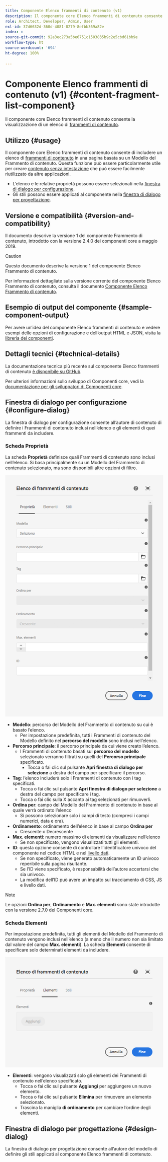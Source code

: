 ```yaml
---
title: Componente Elenco frammenti di contenuto (v1)
description: Il componente core Elenco frammenti di contenuto consente la visualizzazione di un elenco di frammenti di contenuto.
role: Architect, Developer, Admin, User
exl-id: 37d6632d-360d-4081-8279-8efbb369a82e
index: n
source-git-commit: 92a3ec273a5be6751c1503835b9c2e5cbd61bb9e
workflow-type: ht
source-wordcount: '694'
ht-degree: 100%

---
```



# Componente Elenco frammenti di contenuto (v1) {#content-fragment-list-component}

Il componente core Elenco frammenti di contenuto consente la visualizzazione di un elenco di [frammenti di contenuto](https://experienceleague.adobe.com/docs/experience-manager-cloud-service/assets/content-fragments/content-fragments.html?lang=it).

## Utilizzo {#usage}

Il componente core Elenco frammenti di contenuto consente di includere un elenco di [frammenti di contenuto](https://experienceleague.adobe.com/docs/experience-manager-cloud-service/assets/content-fragments/content-fragments.html?lang=it) in una pagina basata su un Modello del Frammento di contenuto. Questa funzione può essere particolarmente utile per creare [contenuto senza intestazione](https://helpx.adobe.com/it/experience-manager/6-5/sites/developing/user-guide.html?topic=/experience-manager/6-5/sites/developing/morehelp/headless.ug.js) che può essere facilmente riutilizzato da altre applicazioni.

* L’elenco e le relative proprietà possono essere selezionati nella [finestra di dialogo per configurazione](#configure-dialog).
* Gli stili possono essere applicati al componente nella [finestra di dialogo per progettazione](#design-dialog).

## Versione e compatibilità {#version-and-compatibility}

Il documento descrive la versione 1 del componente Frammento di contenuto, introdotto con la versione 2.4.0 dei componenti core a maggio 2019.

>[!CAUTION]
>
>Questo documento descrive la versione 1 del componente Elenco Frammento di contenuto.
>
>Per informazioni dettagliate sulla versione corrente del componente Elenco Frammento di contenuto, consulta il documento [Componente Elenco Frammento di contenuto](/help/components/content-fragment-list.md).

## Esempio di output del componente {#sample-component-output}

Per avere un’idea del componente Elenco frammenti di contenuto e vedere esempi delle opzioni di configurazione e dell’output HTML e JSON, visita la [libreria dei componenti](https://adobe.com/go/aem_cmp_library_cflist_it).

## Dettagli tecnici {#technical-details}

La documentazione tecnica più recente sul componente Elenco frammenti di contenuto [è disponibile su GitHub](https://adobe.com/go/aem_cmp_tech_cflist_v1_it).

Per ulteriori informazioni sullo sviluppo di Componenti core, vedi la [documentazione per gli sviluppatori di Componenti core](/help/developing/overview.md).

## Finestra di dialogo per configurazione {#configure-dialog}

La finestra di dialogo per configurazione consente all’autore di contenuto di definire i Frammenti di contenuto inclusi nell’elenco e gli elementi di quei frammenti da includere.

### Scheda Proprietà

La scheda **Proprietà** definisce quali Frammenti di contenuto sono inclusi nell’elenco. Si basa principalmente su un Modello del Frammento di contenuto selezionato, ma sono disponibili altre opzioni di filtro.

![Scheda Proprietà della finestra di dialogo per modifica del componente Elenco frammenti di contenuto](/help/assets/content-fragment-list-properties.png)

* **Modello**: percorso del Modello del Frammento di contenuto su cui è basato l’elenco.
   * Per impostazione predefinita, tutti i Frammenti di contenuto del Modello definito nel **percorso del modello** sono inclusi nell’elenco.
* **Percorso principale**: il percorso principale da cui viene creato l’elenco.
   * I Frammenti di contenuto basati sul **percorso del modello** selezionato verranno filtrati su quelli del **Percorso principale** specificato.
      * Tocca o fai clic sul pulsante **Apri finestra di dialogo per selezione** a destra del campo per specificare il percorso.
* **Tag**: l’elenco includerà solo i Frammenti di contenuto con i tag specificati.
   * Tocca o fai clic sul pulsante **Apri finestra di dialogo per selezione** a destra del campo per specificare i tag.
   * Tocca o fai clic sulla X accanto ai tag selezionati per rimuoverli.
* **Ordina per**: campo del Modello del Frammento di contenuto in base al quale verrà ordinato l’elenco
   * Si possono selezionare solo i campi di testo (compresi i campi numerici, data e ora).
* **Ordinamento**: ordinamento dell’elenco in base al campo **Ordina per**
   * Crescente o Decrescente
* **Max. elementi**: numero massimo di elementi da visualizzare nell’elenco
   * Se non specificato, vengono visualizzati tutti gli elementi.
* **ID**: questa opzione consente di controllare l’identificatore univoco del componente nel codice HTML e nel [livello dati](/help/developing/data-layer/overview.md).
   * Se non specificato, viene generato automaticamente un ID univoco reperibile sulla pagina risultante.
   * Se l’ID viene specificato, è responsabilità dell’autore accertarsi che sia univoco.
   * La modifica dell’ID può avere un impatto sul tracciamento di CSS, JS e livello dati.

>[!NOTE]
>Le opzioni **Ordina per**, **Ordinamento** e **Max. elementi** sono state introdotte con la versione 2.7.0 dei Componenti core.

### Scheda Elementi

Per impostazione predefinita, tutti gli elementi del Modello del Frammento di contenuto vengono inclusi nell’elenco (a meno che il numero non sia limitato dal valore del campo **Max. elementi**). La scheda **Elementi** consente di specificare solo determinati elementi da includere.

![Scheda Elementi della finestra di dialogo per modifica del componente Elenco frammenti di contenuto](/help/assets/content-fragment-list-elements.png)

* **Elementi**: vengono visualizzati solo gli elementi dei Frammenti di contenuto nell’elenco specificato.
   * Tocca o fai clic sul pulsante **Aggiungi** per aggiungere un nuovo elemento.
   * Tocca o fai clic sul pulsante **Elimina** per rimuovere un elemento selezionato.
   * Trascina la maniglia **di ordinamento** per cambiare l’ordine degli elementi.

## Finestra di dialogo per progettazione {#design-dialog}

La finestra di dialogo per progettazione consente all’autore del modello di definire gli stili applicati al componente Elenco frammenti di contenuto.
